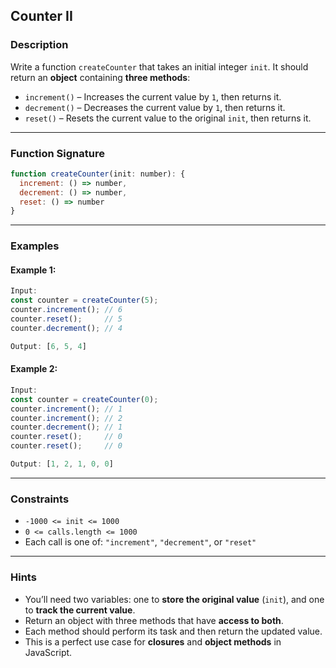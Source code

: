 ## Counter II

### **Description**

Write a function `createCounter` that takes an initial integer `init`.
It should return an **object** containing **three methods**:

* `increment()` – Increases the current value by `1`, then returns it.
* `decrement()` – Decreases the current value by `1`, then returns it.
* `reset()` – Resets the current value to the original `init`, then returns it.

---

### **Function Signature**

```js
function createCounter(init: number): {
  increment: () => number,
  decrement: () => number,
  reset: () => number
}
```

---

### **Examples**

#### Example 1:

```js
Input: 
const counter = createCounter(5);
counter.increment(); // 6
counter.reset();     // 5
counter.decrement(); // 4

Output: [6, 5, 4]
```

#### Example 2:

```js
Input: 
const counter = createCounter(0);
counter.increment(); // 1
counter.increment(); // 2
counter.decrement(); // 1
counter.reset();     // 0
counter.reset();     // 0

Output: [1, 2, 1, 0, 0]
```

---

### **Constraints**

* `-1000 <= init <= 1000`
* `0 <= calls.length <= 1000`
* Each call is one of: `"increment"`, `"decrement"`, or `"reset"`

---

### **Hints**

* You’ll need two variables: one to **store the original value** (`init`), and one to **track the current value**.
* Return an object with three methods that have **access to both**.
* Each method should perform its task and then return the updated value.
* This is a perfect use case for **closures** and **object methods** in JavaScript.
